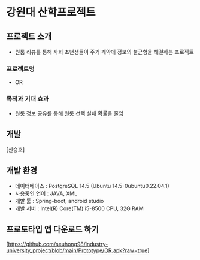 # 강원대 산학프로젝트
  
## 프로젝트 소개 
  * 원룸 리뷰를 통해 사회 초년생들이 주거 계약에 정보의 불균형을 해결하는 프로젝트

### 프로젝트명
  * OR
  
  ### 목적과 기대 효과  
  * 원룸 정보 공유를 통해 원룸 선택 실패 확률을 줄임
  
## 개발
[신승호]
  
## 개발 환경
 * 데이터베이스 : PostgreSQL 14.5 (Ubuntu 14.5-0ubuntu0.22.04.1)
 * 사용중인 언어 : JAVA, XML
 * 개발 툴 : Spring-boot, android studio
 * 개발 서버 : Intel(R) Core(TM) i5-8500 CPU, 32G RAM

## 프로토타입 앱 다운로드 하기
  [https://github.com/seuhong98/industry-university_project/blob/main/Prototype/OR.apk?raw=true]

